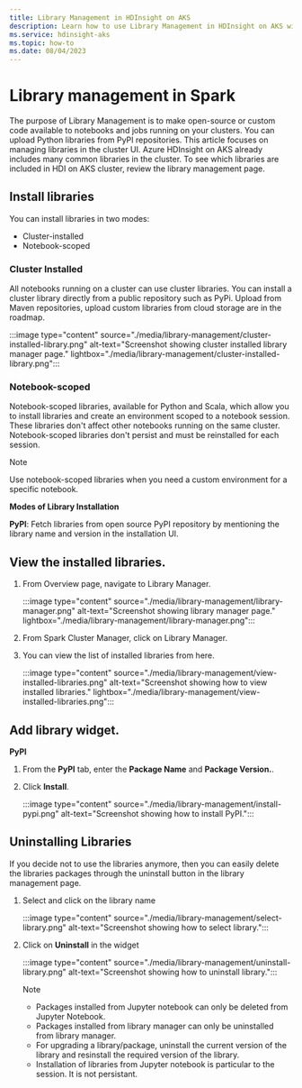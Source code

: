 ```yaml
---
title: Library Management in HDInsight on AKS
description: Learn how to use Library Management in HDInsight on AKS with Spark 
ms.service: hdinsight-aks
ms.topic: how-to
ms.date: 08/04/2023
---
```


# Library management in Spark

The purpose of Library Management is to make open-source or custom code available to notebooks and jobs running on your clusters. You can upload Python libraries from PyPI repositories.
This article focuses on managing libraries  in the cluster UI. 
Azure HDInsight on AKS already includes many common libraries in the cluster. To see which libraries are included in HDI on AKS cluster, review the library management page.

## Install libraries

You can install libraries in two modes:

* Cluster-installed
* Notebook-scoped

### Cluster Installed 
All notebooks running on a cluster can use cluster libraries. You can install a cluster library directly from a public repository such as PyPi. Upload from Maven repositories, upload custom libraries from cloud storage are in the roadmap.

:::image type="content" source="./media/library-management/cluster-installed-library.png" alt-text="Screenshot showing cluster installed library manager page." lightbox="./media/library-management/cluster-installed-library.png":::

### Notebook-scoped

Notebook-scoped libraries, available for Python and Scala, which allow you to install libraries and create an environment scoped to a notebook session. These libraries don't affect other notebooks running on the same cluster. Notebook-scoped libraries don't persist and must be reinstalled for each session.  

> [!NOTE]
> Use notebook-scoped libraries when you need a custom environment for a specific notebook.

**Modes of Library Installation**

**PyPI**: Fetch libraries from open source PyPI repository by mentioning the library name and version in the installation UI.

## View the installed libraries. 

1. From Overview page, navigate to Library Manager.

   :::image type="content" source="./media/library-management/library-manager.png" alt-text="Screenshot showing library manager page." lightbox="./media/library-management/library-manager.png":::

1. From Spark Cluster Manager, click on Library Manager.
1. You can view the list of installed libraries from here.

   :::image type="content" source="./media/library-management/view-installed-libraries.png" alt-text="Screenshot showing how to view installed libraries." lightbox="./media/library-management/view-installed-libraries.png":::

## Add library widget.

**PyPI**

1. From the **PyPI** tab, enter the **Package Name** and **Package Version.**.
1. Click **Install**.
   
   :::image type="content" source="./media/library-management/install-pypi.png" alt-text="Screenshot showing how to install PyPI.":::

## Uninstalling Libraries

If you decide not to use the libraries anymore, then you can easily delete the libraries packages through the uninstall button in the library management page.

1. Select and click on the library name

   :::image type="content" source="./media/library-management/select-library.png" alt-text="Screenshot showing how to select library.":::

1. Click on **Uninstall** in the widget

   :::image type="content" source="./media/library-management/uninstall-library.png" alt-text="Screenshot showing how to uninstall library.":::

   > [!NOTE]
   > * Packages installed from Jupyter notebook can only be deleted from Jupyter Notebook.
   > * Packages installed from library manager can only be uninstalled from library manager.
   > * For upgrading a library/package, uninstall the current version of the library and resinstall the required version of the library.
   > * Installation of libraries from Jupyter notebook is particular to the session. It is not persistant.
